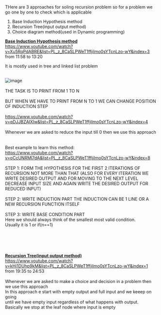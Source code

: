 
THere are 3 approaches for soling recursion problem so for a problem we go one by one to check which is applicable

1) Base Induction Hypothesis method
2) Recursion Tree(input output method)
3) Choice diagram method(used in Dynamic programming)

<ins>**Base Induction Hypothesis method**</ins><br />
https://www.youtube.com/watch?v=Xu5RqPdABRE&list=PL_z_8CaSLPWeT1ffjiImo0sYTcnLzo-wY&index=3 <br />
from 11:58 to 13:20<br />

It is mostly used in tree and linked list problem<br />
<br />


![image](https://github.com/gregbg218/DSA/assets/72642906/a8a70b40-deb8-4870-9ea8-4518e372eb03)<br />
<br />
THE TASK IS TO PRINT FROM 1 TO N
<br />
<br />
BUT WHEN WE HAVE TO PRINT FROM N TO 1 WE CAN CHANGE POSITION OF INDUCTION STEP<br />
<br />
https://www.youtube.com/watch?v=qDJJBZAIXIw&list=PL_z_8CaSLPWeT1ffjiImo0sYTcnLzo-wY&index=4<br />
<br />
Whenever we are asked to reduce the input till 0 then we use this approach<br />
<br />
<br />
Best example to learn this method:<br />
https://www.youtube.com/watch?v=oCcUNRMl7dA&list=PL_z_8CaSLPWeT1ffjiImo0sYTcnLzo-wY&index=8
<br />
<br />
STEP 1: FORM THE HYPOTHESIS FOR THE FIRST 2 ITERATIONS OF RECURSION NOT MORE THAN THAT
(ALSO FOR EVERY ITERATION WE WRITE DESIRED OUTPUT AND FOR MOVING TO THE NEXT LEVEL
<br />
DECREASE INPUT SIZE AND AGAIN WRITE THE DESIRED OUTPUT FOR REDUCED INPUT)
<br />
<br />
STEP 2: WRITE INDUCTION PART
THE INDUCTION CAN BE 1 LINE OR A NEW RECURSION FUNCTION ITSELF
<br />
<br />
STEP 3: WRITE BASE CONDITION PART<br />
Here we should always think of the smallest most valid condition.<br />
Usually it is 1 or if(n==1)
<br />
<br />
<br />
<br />
<br />
<br />
<ins>**Recursion Tree(input output method)**</ins><br />
https://www.youtube.com/watch?v=kHi1DUhp9kM&list=PL_z_8CaSLPWeT1ffjiImo0sYTcnLzo-wY&index=1 <br />
from 19:35 to 24:53<br /><br />
Whenever we are asked to make a choice and decision in a problem then we use this approach<br />
In this approach e start with empty output and full input and we keeep on going
<br />
until we have empty input regardless of what happens with output.<br />
Basically we stop at the leaf node where input is empty
<br />
<br />
